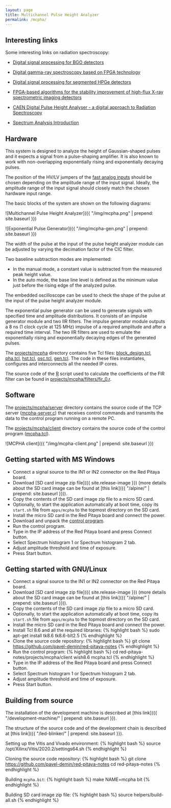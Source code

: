 ```yaml
---
layout: page
title: Multichannel Pulse Height Analyzer
permalink: /mcpha/
---
```


Interesting links
-----

Some interesting links on radiation spectroscopy:

 - [Digital signal processing for BGO detectors](https://doi.org/10.1016/0168-9002(93)91105-V)

 - [Digital gamma-ray spectroscopy based on FPGA technology](https://doi.org/10.1016/S0168-9002(01)01925-8)

 - [Digital signal processing for segmented HPGe detectors](https://archiv.ub.uni-heidelberg.de/volltextserver/4991)

 - [FPGA-based algorithms for the stability improvement of high-flux X-ray spectrometric imaging detectors](https://tel.archives-ouvertes.fr/tel-02096235)

 - [CAEN Digital Pulse Height Analyser - a digital approach to
Radiation Spectroscopy](https://www.caen.it/documents/News/32/AN2508_Digital_Pulse_Height_Analyser.pdf)

 - [Spectrum Analysis Introduction](http://www.canberra.com/literature/fundamental-principles/pdf/Spectrum-Analysis.pdf)

Hardware
-----

This system is designed to analyze the height of Gaussian-shaped pulses and it expects a signal from a pulse-shaping amplifier. It is also known to work with non-overlapping exponentially rising and exponentially decaying pulses.

The position of the HV/LV jumpers of the [fast analog inputs](https://redpitaya.readthedocs.io/en/latest/developerGuide/125-14/fastIO.html#fast-analog-io) should be chosen depending on the amplitude range of the input signal. Ideally, the amplitude range of the input signal should closely match the chosen hardware input range.

The basic blocks of the system are shown on the following diagrams:

![Multichannel Pulse Height Analyzer]({{ "/img/mcpha.png" | prepend: site.baseurl }})

![Exponential Pulse Generator]({{ "/img/mcpha-gen.png" | prepend: site.baseurl }})

The width of the pulse at the input of the pulse height analyzer module can be adjusted by varying the decimation factor of the CIC filter.

Two baseline subtraction modes are implemented:

 - In the manual mode, a constant value is subtracted from the measured peak height value.
 - In the auto mode, the base line level is defined as the minimum value just before the rising edge of the analyzed pulse.

The embedded oscilloscope can be used to check the shape of the pulse at the input of the pulse height analyzer module.

The exponential pulse generator can be used to generate signals with specified time and amplitude distributions. It consists of an impulse generator module and two IIR filters. The impulse generator module outputs a 8 ns (1 clock cycle at 125 MHz) impulse of a required amplitude and after a required time interval. The two IIR filters are used to emulate the exponentially rising and exponentially decaying edges of the generated pulses.

The [projects/mcpha](https://github.com/pavel-demin/red-pitaya-notes/tree/master/projects/mcpha) directory contains five Tcl files: [block_design.tcl](https://github.com/pavel-demin/red-pitaya-notes/blob/master/projects/mcpha/block_design.tcl), [pha.tcl](https://github.com/pavel-demin/red-pitaya-notes/blob/master/projects/mcpha/pha.tcl), [hst.tcl](https://github.com/pavel-demin/red-pitaya-notes/blob/master/projects/mcpha/hst.tcl), [osc.tcl](https://github.com/pavel-demin/red-pitaya-notes/blob/master/projects/mcpha/osc.tcl), [gen.tcl](https://github.com/pavel-demin/red-pitaya-notes/blob/master/projects/mcpha/gen.tcl). The code in these files instantiates, configures and interconnects all the needed IP cores.

The source code of the [R](http://www.r-project.org) script used to calculate the coefficients of the FIR filter can be found in [projects/mcpha/filters/fir_0.r](https://github.com/pavel-demin/red-pitaya-notes/blob/master/projects/mcpha/filters/fir_0.r).

Software
-----

The [projects/mcpha/server](https://github.com/pavel-demin/red-pitaya-notes/tree/master/projects/mcpha/server) directory contains the source code of the TCP server ([mcpha-server.c](https://github.com/pavel-demin/red-pitaya-notes/blob/master/projects/mcpha/server/mcpha-server.c)) that receives control commands and transmits the data to the control program running on a remote PC.

The [projects/mcpha/client](https://github.com/pavel-demin/red-pitaya-notes/tree/master/projects/mcpha/client) directory contains the source code of the control program ([mcpha.tcl](https://github.com/pavel-demin/red-pitaya-notes/blob/master/projects/mcpha/client/mcpha.tcl)).

![MCPHA client]({{ "/img/mcpha-client.png" | prepend: site.baseurl }})

Getting started with MS Windows
-----

 - Connect a signal source to the IN1 or IN2 connector on the Red Pitaya board.
 - Download [SD card image zip file]({{ site.release-image }}) (more details about the SD card image can be found at [this link]({{ "/alpine/" | prepend: site.baseurl }})).
 - Copy the contents of the SD card image zip file to a micro SD card.
 - Optionally, to start the application automatically at boot time, copy its `start.sh` file from `apps/mcpha` to the topmost directory on the SD card.
 - Install the micro SD card in the Red Pitaya board and connect the power.
 - Download and unpack the [control program](https://github.com/pavel-demin/red-pitaya-notes/releases/download/20211119/mcpha-win32-20211119.zip).
 - Run the control program.
 - Type in the IP address of the Red Pitaya board and press Connect button.
 - Select Spectrum histogram 1 or Spectrum histogram 2 tab.
 - Adjust amplitude threshold and time of exposure.
 - Press Start button.

Getting started with GNU/Linux
-----

 - Connect a signal source to the IN1 or IN2 connector on the Red Pitaya board.
 - Download [SD card image zip file]({{ site.release-image }}) (more details about the SD card image can be found at [this link]({{ "/alpine/" | prepend: site.baseurl }})).
 - Copy the contents of the SD card image zip file to a micro SD card.
 - Optionally, to start the application automatically at boot time, copy its `start.sh` file from `apps/mcpha` to the topmost directory on the SD card.
 - Install the micro SD card in the Red Pitaya board and connect the power.
 - Install Tcl 8.6 and all the required libraries:
{% highlight bash %}
sudo apt-get install tk8.6 tk8.6-blt2.5
{% endhighlight %}
 - Clone the source code repository:
{% highlight bash %}
git clone https://github.com/pavel-demin/red-pitaya-notes
{% endhighlight %}
 - Run the control program:
{% highlight bash %}
cd red-pitaya-notes/projects/mcpha/client
wish8.6 mcpha.tcl
{% endhighlight %}
 - Type in the IP address of the Red Pitaya board and press Connect button.
 - Select Spectrum histogram 1 or Spectrum histogram 2 tab.
 - Adjust amplitude threshold and time of exposure.
 - Press Start button.

Building from source
-----

The installation of the development machine is described at [this link]({{ "/development-machine/" | prepend: site.baseurl }}).

The structure of the source code and of the development chain is described at [this link]({{ "/led-blinker/" | prepend: site.baseurl }}).

Setting up the Vitis and Vivado environment:
{% highlight bash %}
source /opt/Xilinx/Vitis/2020.2/settings64.sh
{% endhighlight %}

Cloning the source code repository:
{% highlight bash %}
git clone https://github.com/pavel-demin/red-pitaya-notes
cd red-pitaya-notes
{% endhighlight %}

Building `mcpha.bit`:
{% highlight bash %}
make NAME=mcpha bit
{% endhighlight %}

Building SD card image zip file:
{% highlight bash %}
source helpers/build-all.sh
{% endhighlight %}
